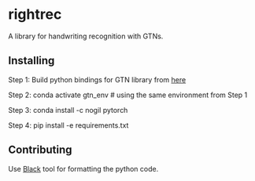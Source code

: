 # rightrec

A library for handwriting recognition with GTNs.

## Installing

Step 1: Build python bindings for GTN library from [here](https://github.com/fairinternal/gtn#using-python-bindings)

Step 2: conda activate gtn_env # using the same environment from Step 1

Step 3: conda install -c nogil pytorch

Step 4: pip install -e requirements.txt

## Contributing

Use [Black](https://github.com/psf/black) tool for formatting the python code.
